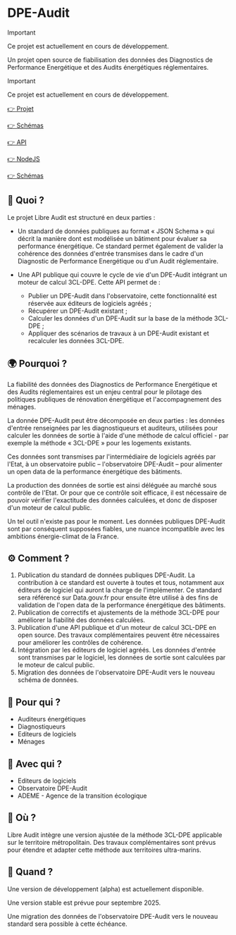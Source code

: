# DPE-Audit

> [!IMPORTANT]
> Ce projet est actuellement en cours de développement.

Un projet open source de fiabilisation des données des Diagnostics de Performance Energétique et des Audits énergétiques réglementaires.

> [!IMPORTANT]
> Ce projet est actuellement en cours de développement.

[👉 Projet](https://github.com/action-21/dpe-audit)

[👉 Schémas](https://github.com/action-21/dpe-audit-schema)

[👉 API](https://github.com/action-21/dpe-audit-api)

[👉 NodeJS](https://github.com/action-21/dpe-audit-node)

[👉 Schémas](https://github.com/action-21/guichet-unique-controle-renovation-schemas)

## 🚀 Quoi ?

Le projet Libre Audit est structuré en deux parties :

- Un standard de données publiques au format « JSON Schema » qui décrit la manière dont est modélisée un bâtiment pour évaluer sa performance énergétique. Ce standard permet également de valider la cohérence des données d'entrée transmises dans le cadre d'un Diagnostic de Performance Energétique ou d'un Audit réglementaire.

- Une API publique qui couvre le cycle de vie d'un DPE-Audit intégrant un moteur de calcul 3CL-DPE. Cette API permet de :
  - Publier un DPE-Audit dans l'observatoire, cette fonctionnalité est réservée aux éditeurs de logiciels agréés ;
  - Récupérer un DPE-Audit existant ;
  - Calculer les données d'un DPE-Audit sur la base de la méthode 3CL-DPE ;
  - Appliquer des scénarios de travaux à un DPE-Audit existant et recalculer les données 3CL-DPE.

## 🌍 Pourquoi ?

La fiabilité des données des Diagnostics de Performance Energétique et des Audits réglementaires est un enjeu central pour le pilotage des politiques publiques de rénovation énergétique et l'accompagnement des ménages.

La donnée DPE-Audit peut être décomposée en deux parties : les données d'entrée renseignées par les diagnostiqueurs et auditeurs, utilisées pour calculer les données de sortie à l'aide d'une méthode de calcul officiel - par exemple la méthode « 3CL-DPE » pour les logements existants.

Ces données sont transmises par l'intermédiaire de logiciels agréés par l'Etat, à un observatoire public – l'observatoire DPE-Audit – pour alimenter un open data de la performance énergétique des bâtiments.

La production des données de sortie est ainsi déléguée au marché sous contrôle de l'Etat. Or pour que ce contrôle soit efficace, il est nécessaire de pouvoir vérifier l'exactitude des données calculées, et donc de disposer d'un moteur de calcul public.

Un tel outil n'existe pas pour le moment. Les données publiques DPE-Audit sont par conséquent supposées fiables, une nuance incompatible avec les ambitions énergie-climat de la France.

## ⚙️ Comment ?

1. Publication du standard de données publiques DPE-Audit. La contribution à ce standard est ouverte à toutes et tous, notamment aux éditeurs de logiciel qui auront la charge de l'implémenter.
   Ce standard sera référencé sur Data.gouv.fr pour ensuite être utilisé à des fins de validation de l'open data de la performance énergétique des bâtiments.
2. Publication de correctifs et ajustements de la méthode 3CL-DPE pour améliorer la fiabilité des données calculées.
3. Publication d'une API publique et d'un moteur de calcul 3CL-DPE en open source. Des travaux complémentaires peuvent être nécessaires pour améliorer les contrôles de cohérence.
4. Intégration par les éditeurs de logiciel agréés. Les données d'entrée sont transmises par le logiciel, les données de sortie sont calculées par le moteur de calcul public.
5. Migration des données de l'observatoire DPE-Audit vers le nouveau schéma de données.

## 🎯 Pour qui ?

- Auditeurs énergétiques
- Diagnostiqueurs
- Editeurs de logiciels
- Ménages

## 🤝 Avec qui ?

- Editeurs de logiciels
- Observatoire DPE-Audit
- ADEME - Agence de la transition écologique

## 📍 Où ?

Libre Audit intègre une version ajustée de la méthode 3CL-DPE applicable sur le territoire métropolitain. Des travaux complémentaires sont prévus pour étendre et adapter cette méthode aux territoires ultra-marins.

## 📆 Quand ?

Une version de développement (alpha) est actuellement disponible.

Une version stable est prévue pour septembre 2025.

Une migration des données de l'observatoire DPE-Audit vers le nouveau standard sera possible à cette échéance.
